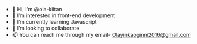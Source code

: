 - 👋 Hi, I’m @ola-kiitan
- 👀 I’m interested in front-end development
- 🌱 I’m currently learning Javascript
- 💞️ I’m looking to collaborate 
- 📫 You can reach me through my email- Olayinkaoginni2016@gmail.com

<!---
ola-kiitan/ola-kiitan is a ✨ special ✨ repository because its `README.md` (this file) appears on your GitHub profile.
You can click the Preview link to take a look at your changes.
--->
